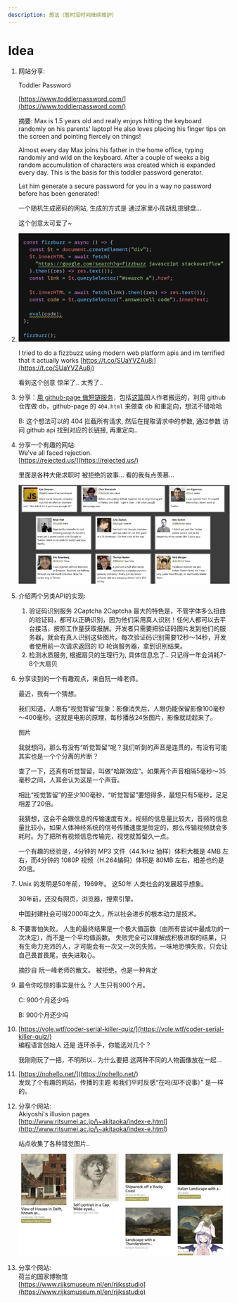 ```yaml
---
description: 想法（暂时没时间继续维护）
---
```


# Idea

1.  网站分享:

    Toddler Password

    [https://www.toddlerpassword.com/](https://www.toddlerpassword.com/)

    摘要: Max is 1.5 years old and really enjoys hitting the keyboard randomly on his parents' laptop! He also loves placing his finger tips on the screen and pointing fiercely on things!

    Almost every day Max joins his father in the home office, typing randomly and wild on the keyboard. After a couple of weeks a big random accumulation of characters was created which is expanded every day. This is the basis for this toddler password generator.

    Let him generate a secure password for you in a way no password before has been generated!

    一个随机生成密码的网站, 生成的方式是 通过家里小孩胡乱摁键盘...

    这个创意太可爱了\~
2.  ![image-20201224233022166](../.gitbook/assets/image-20201224233022166.png)

    I tried to do a fizzbuzz using modern web platform apis and im terrified that it actually works [https://t.co/SUaYVZAu8j](https://t.co/SUaYVZAu8j)

    看到这个创意 惊呆了.. 太秀了..
3.  分享：[用 github-page 做短链服务](https://github.com/nelsontky/gh-pages-url-shortener)，包括[这篇](https://zhuanlan.zhihu.com/p/339832422)国人作者搬运的，利用 github 仓库做 db，github-page 的 `404.html` 来做查 db 和重定向，想法不错哈哈

    B: 这个想法可以的 404 拦截所有请求, 然后在提取请求中的参数, 通过参数 访问 github api 找到对应的长链接, 再重定向..
4.  分享一个有趣的网站: \
    We've all faced rejection. \
    [https://rejected.us/](https://rejected.us/)

    里面是各种大佬求职时 被拒绝的故事... 看的我有点羡慕...

    ![image-20210118000244962](../.gitbook/assets/image-20210118000211510.png)
5. 介绍两个另类API的实现:
   1. 验证码识别服务 2Captcha 2Captcha 最大的特色是，不管字体多么扭曲的验证码，都可以正确识别，因为他们采用真人识别！任何人都可以去平台接活，按照工作量获取报酬。开发者只需要把验证码图片发到他们的服务器，就会有真人识别这些图片。每次验证码识别需要12秒～14秒，开发者使用前一次请求返回的 ID 轮询服务器，拿到识别结果。
   2. 检测水质服务, 根据扇贝的生理行为, 具体信息忘了.. 只记得一年会消耗7-8个大扇贝
6.  分享读到的一个有趣观点，来自阮一峰老师。

    最近，我有一个猜想。

    我们知道，人眼有“视觉暂留”现象：影像消失后，人眼仍能保留影像100毫秒～400毫秒。这就是电影的原理，每秒播放24张图片，影像就动起来了。

    图片

    我就想问，那么有没有“听觉暂留”呢？我们听到的声音是连贯的，有没有可能其实也是一个个分离的片断？

    查了一下，还真有听觉暂留，叫做“哈斯效应”。如果两个声音相隔5毫秒～35毫秒之间，人耳会认为这是一个声音。

    相比“视觉暂留”的至少100毫秒，“听觉暂留”要短得多，最短只有5毫秒，足足相差了20倍。

    我猜想，这会不会跟信息的传输速度有关。视频的信息量比较大，音频的信息量比较小，如果人体神经系统的信号传播速度是恒定的，那么传输视频就会多耗时。为了把所有视频信息传输完，视觉就暂留久一点。

    一个有趣的经验是，4分钟的 MP3 文件（44.1kHz 抽样）体积大概是 4MB 左右，而4分钟的 1080P 视频（H.264编码）体积是 80MB 左右，相差也约是20倍。
7.  Unix 的发明是50年前，1969年。 这50年 人类社会的发展超乎想象。

    30年前，还没有网页，浏览器，搜索引擎。

    中国封建社会可得2000年之久，所以社会进步的根本动力是技术。
8.  不要害怕失败。 人生的最终结果是一个极大值函数（由所有尝试中最成功的一次决定），而不是一个平均值函数。 失败完全可以理解成积极进取的结果，只有生命力充沛的人，才可能会有一次又一次的失败。一味地恐惧失败，只会让自己畏首畏尾，丧失进取心。

    摘抄自 阮一峰老师的散文。 被拒绝，也是一种肯定
9.  最令你吃惊的事实是什么？ 人生只有900个月。

    C: 900个月还少吗

    B: 900个月还少吗
10. [https://vole.wtf/coder-serial-killer-quiz/](https://vole.wtf/coder-serial-killer-quiz/) \
    编程语言创始人 还是 连环杀手，你能选对几个？

    我刚刚玩了一把，不明所以.. 为什么要把 这两种不同的人物画像放在一起…
11. [https://nohello.net/](https://nohello.net/) \
    发现了个有趣的网站，传播的主题 和我们平时反感“在吗(却不说事）” 是一样的。
12. 分享个网站: \
    Akiyoshi's illusion pages \
    [http://www.ritsumei.ac.jp/\~akitaoka/index-e.html](http://www.ritsumei.ac.jp/\~akitaoka/index-e.html)

    站点收集了各种错觉图片..

    ![image-20210206221907253](../.gitbook/assets/image-20210206221923709.png)
13. 分享个网站: \
    荷兰的国家博物馆 \
    [https://www.rijksmuseum.nl/en/rijksstudio](https://www.rijksmuseum.nl/en/rijksstudio)
